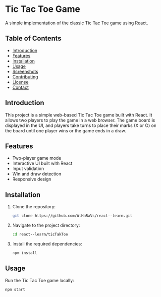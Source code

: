 # Tic Tac Toe Game

A simple implementation of the classic Tic Tac Toe game using React.

## Table of Contents

- [Introduction](#introduction)
- [Features](#features)
- [Installation](#installation)
- [Usage](#usage)
- [Screenshots](#screenshots)
- [Contributing](#contributing)
- [License](#license)
- [Contact](#contact)

## Introduction

This project is a simple web-based Tic Tac Toe game built with React. It allows two players to play the game in a web browser. The game board is displayed in the UI, and players take turns to place their marks (X or O) on the board until one player wins or the game ends in a draw.

## Features

- Two-player game mode
- Interactive UI built with React
- Input validation
- Win and draw detection
- Responsive design

## Installation

1. Clone the repository:
    ```bash
    git clone https://github.com/AtHaRaVs/react--learn.git
    ```
2. Navigate to the project directory:
    ```bash
    cd react--learn/ticTakToe
    ```
3. Install the required dependencies:
    ```bash
    npm install
    ```

## Usage

Run the Tic Tac Toe game locally:
```bash
npm start
